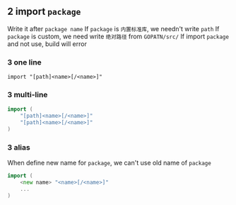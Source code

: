 ## 2 import `package`
Write it after `package name` 
If `package` is `内置标准库`, we needn't write `path` 
If `package` is custom, we need write `绝对路径` from `GOPATN/src/` 
If import `package` and not use, build will error

### 3  one line
`import "[path]<name>[/<name>]"` 

### 3  multi-line
```go
import (
	"[path]<name>[/<name>]"
	"[path]<name>[/<name>]"
)
```

### 3  alias
When define new name for `package`, we can't use old name of `package` 

```go
import (
	<new name> "<name>[/<name>]"
	...
)
```
